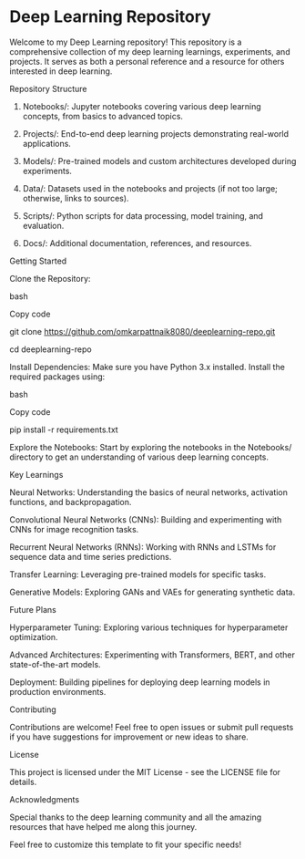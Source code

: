 # Deep Learning Repository

Welcome to my Deep Learning repository! This repository is a comprehensive collection of my deep learning learnings, experiments, and projects. It serves as both a personal reference and a resource for others interested in deep learning.

Repository Structure

1. Notebooks/: Jupyter notebooks covering various deep learning concepts, from basics to advanced topics.

2. Projects/: End-to-end deep learning projects demonstrating real-world applications.

3. Models/:  Pre-trained models and custom architectures developed during experiments.

4. Data/: Datasets used in the notebooks and projects (if not too large; otherwise, links to sources).

5. Scripts/: Python scripts for data processing, model training, and evaluation.

6. Docs/: Additional documentation, references, and resources.

Getting Started

Clone the Repository:

bash

Copy code

git clone https://github.com/omkarpattnaik8080/deeplearning-repo.git

cd deeplearning-repo

Install Dependencies: Make sure you have Python 3.x installed. Install the required packages using:

bash

Copy code

pip install -r requirements.txt

Explore the Notebooks: Start by exploring the notebooks in the Notebooks/ directory to get an understanding of various deep learning concepts.

Key Learnings

Neural Networks: Understanding the basics of neural networks, activation functions, and backpropagation.

Convolutional Neural Networks (CNNs): Building and experimenting with CNNs for image recognition tasks.

Recurrent Neural Networks (RNNs): Working with RNNs and LSTMs for sequence data and time series predictions.

Transfer Learning: Leveraging pre-trained models for specific tasks.

Generative Models: Exploring GANs and VAEs for generating synthetic data.

Future Plans

Hyperparameter Tuning: Exploring various techniques for hyperparameter optimization.

Advanced Architectures: Experimenting with Transformers, BERT, and other state-of-the-art models.

Deployment: Building pipelines for deploying deep learning models in production environments.

Contributing

Contributions are welcome! Feel free to open issues or submit pull requests if you have suggestions for improvement or new ideas to share.

License

This project is licensed under the MIT License - see the LICENSE file for details.

Acknowledgments

Special thanks to the deep learning community and all the amazing resources that have helped me along this journey.

Feel free to customize this template to fit your specific needs!








